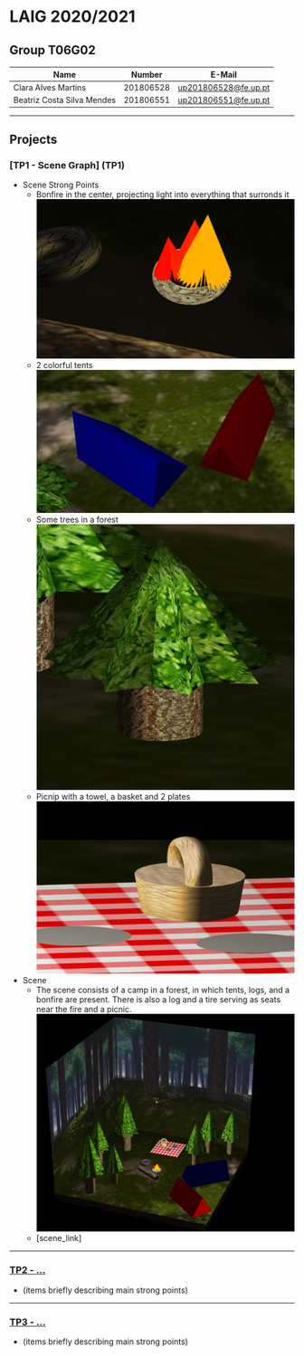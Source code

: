 # LAIG 2020/2021

## Group T06G02

| Name                       | Number    | E-Mail              |
| ---------------------------| --------- | --------------------|
| Clara Alves Martins        | 201806528 | up201806528@fe.up.pt|
| Beatriz Costa Silva Mendes | 201806551 | up201806551@fe.up.pt|

----

## Projects

### [TP1 - Scene Graph] (TP1)

- Scene Strong Points
  - Bonfire in the center, projecting light into everything that surronds it ![Bonfire](TP1/img/bonfire.png?raw=true)
  - 2 colorful tents ![Tents](TP1/img/tents.png?raw=true)
  - Some trees in a forest ![Tree](TP1/img/tree.png?raw=true)
  - Picnip with a towel, a basket and 2 plates ![Picnic](TP1/img/picnic.png?raw=true)
- Scene
  - The scene consists of a camp in a forest, in which tents, logs, and a bonfire are present. There is also a log and a tire serving as seats near the fire and a picnic. ![Camping](TP1/img/camping.png?raw=true)
  - [scene_link]

-----

### [TP2 - ...](TP2)
- (items briefly describing main strong points)

----

### [TP3 - ...](TP3)
- (items briefly describing main strong points)

